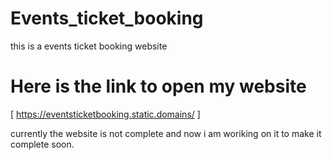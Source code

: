 # Events_ticket_booking
this is a events ticket booking website 
# Here is the link to open my website
[ https://eventsticketbooking.static.domains/ ]

 currently the website is not complete and now i am woriking on it to make it complete soon.
